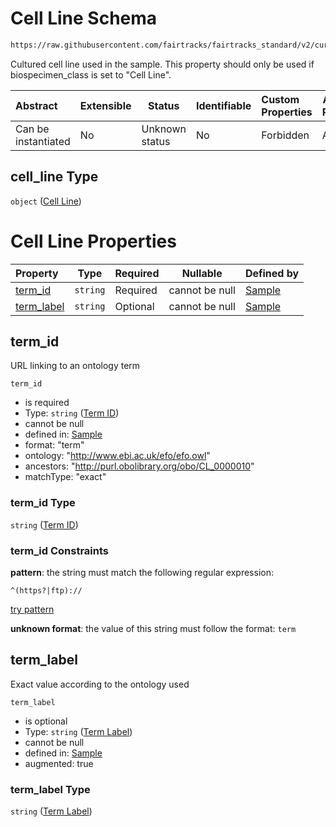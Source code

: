 # Cell Line Schema

```txt
https://raw.githubusercontent.com/fairtracks/fairtracks_standard/v2/current/json/schema/fairtracks_sample.schema.json#/properties/sample_type/properties/cell_line
```

Cultured cell line used in the sample. This property should only be used if biospecimen_class is set to "Cell Line".


| Abstract            | Extensible | Status         | Identifiable | Custom Properties | Additional Properties | Access Restrictions | Defined In                                                                                             |
| :------------------ | ---------- | -------------- | ------------ | :---------------- | --------------------- | ------------------- | ------------------------------------------------------------------------------------------------------ |
| Can be instantiated | No         | Unknown status | No           | Forbidden         | Allowed               | none                | [fairtracks_sample.schema.json\*](../json/schema/fairtracks_sample.schema.json "open original schema") |

## cell_line Type

`object` ([Cell Line](fairtracks_sample-properties-sample-type-properties-cell-line.md))

# Cell Line Properties

| Property                  | Type     | Required | Nullable       | Defined by                                                                                                                                                                                                                                                                                       |
| :------------------------ | -------- | -------- | -------------- | :----------------------------------------------------------------------------------------------------------------------------------------------------------------------------------------------------------------------------------------------------------------------------------------------- |
| [term_id](#term_id)       | `string` | Required | cannot be null | [Sample](fairtracks_sample-properties-sample-type-properties-cell-line-properties-term-id.md "https://raw.githubusercontent.com/fairtracks/fairtracks_standard/v2/current/json/schema/fairtracks_sample.schema.json#/properties/sample_type/properties/cell_line/properties/term_id")       |
| [term_label](#term_label) | `string` | Optional | cannot be null | [Sample](fairtracks_sample-properties-sample-type-properties-cell-line-properties-term-label.md "https://raw.githubusercontent.com/fairtracks/fairtracks_standard/v2/current/json/schema/fairtracks_sample.schema.json#/properties/sample_type/properties/cell_line/properties/term_label") |

## term_id

URL linking to an ontology term


`term_id`

-   is required
-   Type: `string` ([Term ID](fairtracks_sample-properties-sample-type-properties-cell-line-properties-term-id.md))
-   cannot be null
-   defined in: [Sample](fairtracks_sample-properties-sample-type-properties-cell-line-properties-term-id.md "https://raw.githubusercontent.com/fairtracks/fairtracks_standard/v2/current/json/schema/fairtracks_sample.schema.json#/properties/sample_type/properties/cell_line/properties/term_id")
-   format: "term"
-   ontology: "http://www.ebi.ac.uk/efo/efo.owl"
-   ancestors: "http://purl.obolibrary.org/obo/CL_0000010"
-   matchType: "exact"

### term_id Type

`string` ([Term ID](fairtracks_sample-properties-sample-type-properties-cell-line-properties-term-id.md))

### term_id Constraints

**pattern**: the string must match the following regular expression: 

```regexp
^(https?|ftp)://
```

[try pattern](https://regexr.com/?expression=%5E(https%3F%7Cftp)%3A%2F%2F "try regular expression with regexr.com")

**unknown format**: the value of this string must follow the format: `term`

## term_label

Exact value according to the ontology used


`term_label`

-   is optional
-   Type: `string` ([Term Label](fairtracks_sample-properties-sample-type-properties-cell-line-properties-term-label.md))
-   cannot be null
-   defined in: [Sample](fairtracks_sample-properties-sample-type-properties-cell-line-properties-term-label.md "https://raw.githubusercontent.com/fairtracks/fairtracks_standard/v2/current/json/schema/fairtracks_sample.schema.json#/properties/sample_type/properties/cell_line/properties/term_label")
-   augmented: true

### term_label Type

`string` ([Term Label](fairtracks_sample-properties-sample-type-properties-cell-line-properties-term-label.md))
